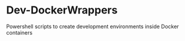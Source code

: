 # Dev-DockerWrappers
Powershell scripts to create development environments inside Docker containers
